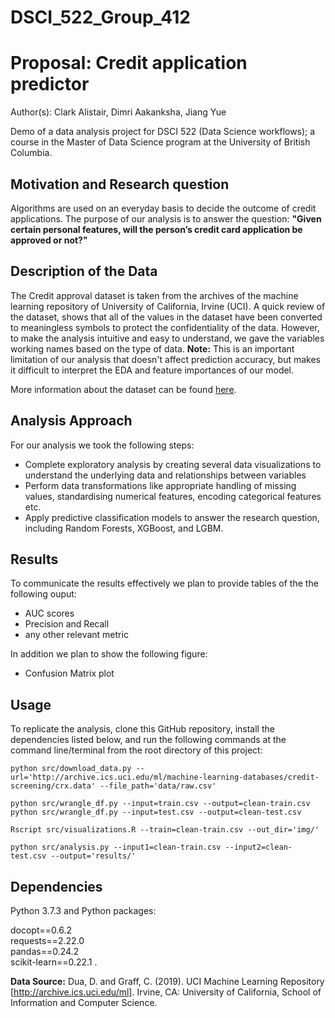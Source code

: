 # DSCI_522_Group_412

# Proposal: Credit application predictor

Author(s): Clark Alistair, Dimri Aakanksha, Jiang Yue

Demo of a data analysis project for DSCI 522 (Data Science workflows); a course in the Master of Data Science program at the University of British Columbia.

## Motivation and Research question

Algorithms are used on an everyday basis to decide the outcome of credit applications. The purpose of our analysis is to answer the question: **"Given certain personal features, will the person’s credit card application be approved or not?"**

## Description of the Data

The Credit approval dataset is taken from the archives of the machine learning repository of University of California, Irvine (UCI). A quick review of the dataset, shows that all of the values in the dataset have been converted to meaningless symbols to protect the confidentiality of the data. However, to make the analysis intuitive and easy to understand, we gave the variables working names based on the type of data. **Note:** This is an important limitation of our analysis that doesn't affect prediction accuracy, but makes it difficult to interpret the EDA and feature importances of our model.

More information about the dataset can be found [here](http://archive.ics.uci.edu/ml/datasets/credit+approval).

## Analysis Approach

For our analysis we took the following steps:

- Complete exploratory analysis by creating several data visualizations to understand the underlying data and relationships between variables
- Perform data transformations like appropriate handling of missing values, standardising numerical features, encoding categorical features etc.
- Apply predictive classification models to answer the research question, including Random Forests, XGBoost, and LGBM.

## Results

To communicate the results effectively we plan to provide tables of the the following ouput:
- AUC scores
- Precision and Recall
- any other relevant metric

In addition we plan to show the following figure:

- Confusion Matrix plot

## Usage

To replicate the analysis, clone this GitHub repository, install the dependencies listed below, and run the following commands at the command line/terminal from the root directory of this project:

```python src/download_data.py --url='http://archive.ics.uci.edu/ml/machine-learning-databases/credit-screening/crx.data' --file_path='data/raw.csv'```

```python src/wrangle_df.py --input=train.csv --output=clean-train.csv```    
```python src/wrangle_df.py --input=test.csv --output=clean-test.csv```    

```Rscript src/visualizations.R --train=clean-train.csv --out_dir='img/'```

``` python src/analysis.py --input1=clean-train.csv --input2=clean-test.csv --output='results/' ```

## Dependencies
Python 3.7.3 and Python packages:

docopt==0.6.2     
requests==2.22.0     
pandas==0.24.2      
scikit-learn==0.22.1 .    


**Data Source:** Dua, D. and Graff, C. (2019). UCI Machine Learning Repository [http://archive.ics.uci.edu/ml]. Irvine, CA: University of California, School of Information and Computer Science.

